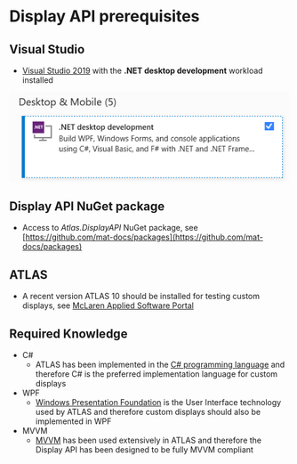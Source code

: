 # Display API prerequisites

## Visual Studio

- [Visual Studio 2019](https://visualstudio.microsoft.com/downloads/?utm_medium=microsoft&utm_source=docs.microsoft.com&utm_campaign=inline+link&utm_content=download+vs2019) with the **.NET desktop development** workload installed

![Visual Studio Installer](devguide/assets/images/visualstudioinstaller.png)

## Display API NuGet package

- Access to _Atlas.DisplayAPI_ NuGet package, see [https://github.com/mat-docs/packages](https://github.com/mat-docs/packages)

## ATLAS

- A recent version ATLAS 10 should be installed for testing custom displays, see [McLaren Applied Software Portal](https://www.mclarenelectronics.com/Portal)

## Required Knowledge

- C#
    - ATLAS has been implemented in the [C# programming language](https://docs.microsoft.com/en-us/dotnet/csharp/tour-of-csharp/) and therefore C# is the preferred implementation language for custom displays
- WPF
    - [Windows Presentation Foundation](https://docs.microsoft.com/en-us/visualstudio/designers/getting-started-with-wpf) is the User Interface technology used by ATLAS and therefore custom displays should also be implemented in WPF
- MVVM
    -  [MVVM](mvvm.md) has been used extensively in ATLAS and therefore the Display API has been designed to be fully MVVM compliant

